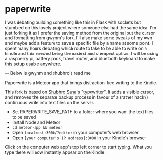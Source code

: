 # paperwrite

I was debating building something like this in Flask with sockets but stumbled on this lovely project where someone else had the same idea. I'm just forking it as I prefer the saving method from the original but the cursor and formatting from gwynm's fork. I'll also make some tweaks of my own and maybe add a feature to save a specific file by a name at some point. I spent many hours debating which route to take to be able to write on a kindle and this eneded being the easiest and cheapest option. I will be using a raspberry pi, battery pack, travel router, and bluetooth keyboard to make this setup usable anywhere.

-- Below is gwynm and shubhro's read me

Paperwrite is a Meteor app that brings distraction-free writing to the Kindle. 

This fork is based on [Shubhro Saha's "typewriter"](http://www.shubhro.com/2015/01/30/writing-amazon-kindle/). It adds a visible cursor, and removes the separate backup process in favour of a (rather hacky) continuous write into text files on the server.

- Set PAPERWRITE_SAVE_PATH to a folder where you want the text files to be saved
- Install [Node](http://nodejs.org/) and [Meteor](https://www.meteor.com/)
- `cd meteor-app && meteor`
- Open `localhost:3000/?editor` in your computer's web browser
- Open `[your computer's IP address]:3000` in your Kindle's browser

Click on the computer web app's top left corner to start typing. What you type there will now instantly appear on the Kindle. 
